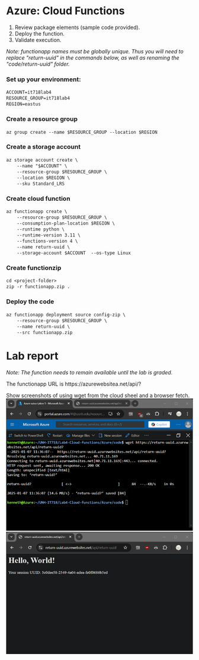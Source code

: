 # Azure: Cloud Functions												
1.	Review package elements (sample code provided).
2.	Deploy the function.
3.	Validate execution.

*Note: functionapp names must be globally unique.  Thus you will need to replace "return-uuid" in the commands below, as well as renaming the "code/return-uuid" folder.*

### Set up your environment:
```
ACCOUNT=it718lab4
RESOURCE_GROUP=it718lab4
REGION=eastus
```
### Create a resource group
```
az group create --name $RESOURCE_GROUP --location $REGION
```
### Create a storage account
```
az storage account create \
    --name "$ACCOUNT" \
    --resource-group $RESOURCE_GROUP \
    --location $REGION \
    --sku Standard_LRS
```
### Create cloud function
```
az functionapp create \
    --resource-group $RESOURCE_GROUP \
    --consumption-plan-location $REGION \
    --runtime python \
    --runtime-version 3.11 \
    --functions-version 4 \
    --name return-uuid \
    --storage-account $ACCOUNT  --os-type Linux
```
### Create functionzip
```
cd <project-folder>
zip -r functionapp.zip .
```
### Deploy the code
```
az functionapp deployment source config-zip \
    --resource-group $RESOURCE_GROUP \
    --name return-uuid \
    --src functionapp.zip
```
# Lab report

*Note: The function needs to remain available until the lab is graded.*

The functionapp URL is https://<your-function-name>azurewebsitea.net/api/<your-function-name>?

Show screenshots of using wget from the cloud sheel and a browser fetch.
![cloudshell](Lab4-Azure-cli.png)
![browser](Lab4-Azure-browser.png)

